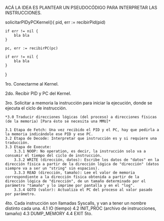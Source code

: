 ACÁ LA IDEA ES PLANTEAR UN PSEUDOCÓDIGO PARA INTERPRETAR LAS INSTRUCCIONES.

solicitarPIDyPCKernel(){
    pid, err := recibirPid(pid)

    if err != nil {
        bla bla
    }

    pc, err := recibirPC(pc)

    if err != nil {
        bla bla
    }

}

1ro. Conectarme al Kernel.

2do. Recibir PID y PC del Kernel.

3ro. Solicitar a memoria la instrucción para iniciar la ejecución, donde se ejecuta el ciclo de instrucción.

    *3.0 Traducir direcciones lógicas (del proceso) a direcciones físicas (de la memoria) [Para ésto se necesita una MMU]*

    3.1 Etapa de Fetch: Una vez recibido el PID y el PC, hay que pedirla a la memoria indicándole ese PID y ese PC.
    3.2 Etapa de Decode: Interpretar que instrucción es y si requiere una traducción.
    3.3 Etapa de Execute:
        3.3.1 NOOP: No operation, es decir, la instrucción solo va a consumir el tiempo del ciclo de instrucción.
        3.3.2 WRITE (dirección, datos): Escribe los datos de "datos" en la dirección física a partir de la dirección lógica de "dirección" (datos siempre va a ser un "string" sin espacios).
        3.3.3 READ (dirección, tamaño): Lee el valor de memoria correspondiente a la dirección física obtenida a partir de la dirección lógica de "dirección", de un tamaño determinado por el parámetro "tamaño" y lo imprime por pantalla y en el "log".
        3.3.4 GOTO (valor): Actualiza el PC del proceso al valor pasado por parámetro.

4to. Cada instrucción son llamadas Syscalls, y van a tener un nombre distinto cada una.
    4.1 IO (tiempo)
    4.2 INIT_PROC (archivo de instrucciones, tamaño)
    4.3 DUMP_MEMORY
    4.4 EXIT
5to. 